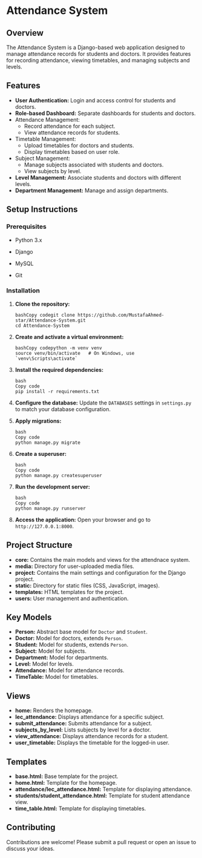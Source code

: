 # Attendance System                      

## Overview

The Attendance System is a Django-based web application designed to manage attendance records for students and doctors. It provides features for recording attendance, viewing timetables, and managing subjects and levels.

## Features

- **User Authentication:** Login and access control for students and doctors.
- **Role-based Dashboard:** Separate dashboards for students and doctors.
- Attendance Management:
  - Record attendance for each subject.
  - View attendance records for students.
- Timetable Management:
  - Upload timetables for doctors and students.
  - Display timetables based on user role.
- Subject Management:
  - Manage subjects associated with students and doctors.
  - View subjects by level.
- **Level Management:** Associate students and doctors with different levels.
- **Department Management:** Manage and assign departments.

## Setup Instructions

### Prerequisites

- Python 3.x
- Django
- MySQL                                                                                                  
  
  
  
  
  
- Git

### Installation

1. **Clone the repository:**

   ```
   bashCopy codegit clone https://github.com/MustafaAhmed-star/Attendance-System.git
   cd Attendance-System
   ```

2. **Create and activate a virtual environment:**

   ```
   bashCopy codepython -m venv venv
   source venv/bin/activate   # On Windows, use `venv\Scripts\activate`
   ```

3. **Install the required dependencies:**

   ```
   bash
   Copy code
   pip install -r requirements.txt
   ```

4. **Configure the database:** Update the `DATABASES` settings in `settings.py` to match your database configuration.

5. **Apply migrations:**

   ```
   bash
   Copy code
   python manage.py migrate
   ```

6. **Create a superuser:**

   ```
   bash
   Copy code
   python manage.py createsuperuser
   ```

7. **Run the development server:**

   ```
   bash
   Copy code
   python manage.py runserver
   ```

8. **Access the application:** Open your browser and go to `http://127.0.0.1:8000`.

## Project Structure

- **core:** Contains the main models and views for the attendnace system.                                                                                                                                                                               
- **media:** Directory for user-uploaded media files.                                                                                                                                                                
- **project:** Contains the main settings and configuration for the Django project.
- **static:** Directory for static files (CSS, JavaScript, images).
- **templates:** HTML templates for the project.
- **users:** User management and authentication.

## Key Models

- **Person:** Abstract base model for `Doctor` and `Student`.
- **Doctor:** Model for doctors, extends `Person`.
- **Student:** Model for students, extends `Person`.
- **Subject:** Model for subjects.
- **Department:** Model for departments.
- **Level:** Model for levels.
- **Attendance:** Model for attendance records.
- **TimeTable:** Model for timetables.

## Views

- **home:** Renders the homepage.
- **lec_attendance:** Displays attendance for a specific subject.
- **submit_attendance:** Submits attendance for a subject.
- **subjects_by_level:** Lists subjects by level for a doctor.
- **view_attendance:** Displays attendance records for a student.
- **user_timetable:** Displays the timetable for the logged-in user.

## Templates

- **base.html:** Base template for the project.
- **home.html:** Template for the homepage.
- **attendance/lec_attendance.html:** Template for displaying attendance.
- **students/student_attendance.html:** Template for student attendance view.
- **time_table.html:** Template for displaying timetables.

## Contributing

Contributions are welcome! Please submit a pull request or open an issue to discuss your ideas.

